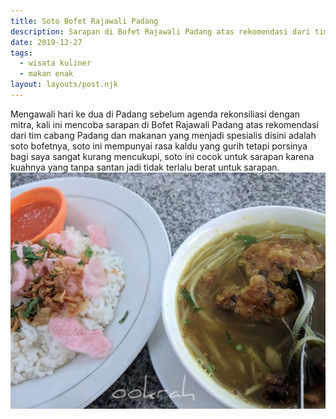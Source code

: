 ```yaml
---
title: Soto Bofet Rajawali Padang
description: Sarapan di Bofet Rajawali Padang atas rekomendasi dari tim cabang Padang.
date: 2019-12-27
tags:
  - wisata kuliner
  - makan enak
layout: layouts/post.njk
---
```


Mengawali hari ke dua di Padang sebelum agenda rekonsiliasi dengan mitra, kali ini mencoba sarapan di Bofet Rajawali Padang atas rekomendasi dari tim cabang Padang dan makanan yang menjadi spesialis disini adalah soto bofetnya, soto ini mempunyai rasa kaldu yang gurih tetapi porsinya bagi saya sangat kurang mencukupi, soto ini cocok untuk sarapan karena kuahnya yang tanpa santan jadi tidak terlalu berat untuk sarapan.
![Soto Padang](/img/Bofet_Rajawali.jpg)
